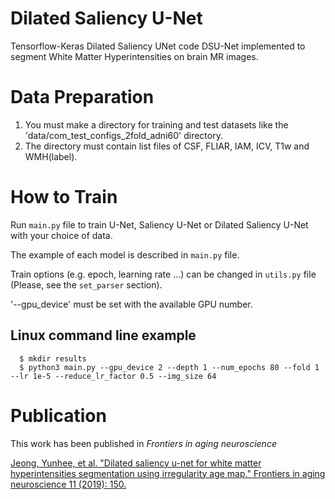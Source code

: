 # Dilated Saliency U-Net
Tensorflow-Keras Dilated Saliency UNet code
DSU-Net implemented to segment White Matter Hyperintensities on brain MR images. 

# Data Preparation
1. You must make a directory for training and test datasets like the 'data/com_test_configs_2fold_adni60' directory.
2. The directory must contain list files of CSF, FLIAR, IAM, ICV, T1w and WMH(label). 

# How to Train 

Run `main.py` file to train U-Net, Saliency U-Net or Dilated Saliency U-Net with your choice of data. 

The example of each model is described in `main.py` file. 

Train options (e.g. epoch, learning rate ...) can be changed in `utils.py` file (Please, see the `set_parser` section).

'--gpu_device' must be set with the available GPU number. 

## Linux command line example
```
  $ mkdir results
  $ python3 main.py --gpu_device 2 --depth 1 --num_epochs 80 --fold 1 --lr 1e-5 --reduce_lr_factor 0.5 --img_size 64
```
# Publication
This work has been published in _Frontiers in aging neuroscience_ 

[Jeong, Yunhee, et al. "Dilated saliency u-net for white matter hyperintensities segmentation using irregularity age map." Frontiers in aging neuroscience 11 (2019): 150.](https://doi.org/10.3389/fnagi.2019.00150)
